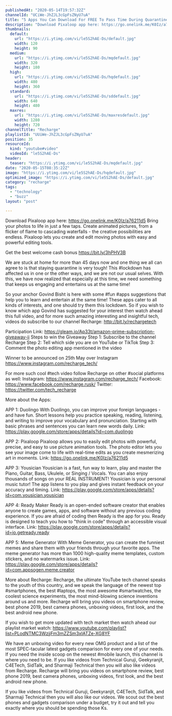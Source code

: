 ```yaml
---
publishedAt: "2020-05-14T19:57:32Z"
channelId: "UCiWe-JhZJL3cGpFsZNyU7uA"
title: "5 Apps You Can Download For FREE To Pass Time During Quarantine"
description: "Download Pixaloop app here: https://go.onelink.me/K0Iz/a76211d5\nBring your photos to life in just a few taps. Create animated pictures, from a flicker of flame to cascading waterfalls - the creative possibilities are endless. Pixaloop lets you create and edit moving photos with easy and powerful editing tools.\n\nGet the best welcome cash bonus https://bit.ly/3hPHV3B\n\nWe are stuck at home for more than 45 days now and one thing we all can agree to is that staying quarantine is very tough! This #lockdown has affected us in one or the other ways, and we are not our usual selves. With this, we have now realized that especially at this time, we need something that keeps us engaging and entertains us at the same time!\n\nSo your anchor Govind Bisht is here with some #fun #apps suggestions that help you to learn and entertain at the same time! These apps cater to all kinds of interests, and one should try them this lockdown. So if you wish to know which app Govind has suggested for your interest then watch ahead this full video, and for more such amazing interesting and insightful tech, videos do subscribe to our channel Recharge: http://bit.ly/rechargetech\n\nParticipation Link: https://gleam.io/Ap33t/amazon-prime-subscription-giveaway-ii\nSteps to win the Giveaway\nStep 1: Subscribe to the channel Recharge\nStep 2: Tell which side you are on YouTube or TikTok \nStep 3: Comment the photo editing app mentioned in the video\n\nWinner to be announced on 25th May over Instagram https://www.instagram.com/recharge_tech/\n\nFor more such cool #tech video follow Recharge on other #social platforms as well: \nInstagram: https://www.instagram.com/recharge_tech/ \nFacebook: https://www.facebook.com/recharge.rusk/ \nTwitter: https://twitter.com/tech_recharge\n\nMore about the Apps:\n\nAPP 1: Duolingo\nWith Duolingo, you can improve your foreign languages - and have fun. Short lessons help you practice speaking, reading, listening, and writing to improve your vocabulary and pronunciation. Starting with basic phrases and sentences you can learn new words daily.\nLink: https://play.google.com/store/apps/details?id=com.duolingo\n\nAPP 2:  Pixaloop\nPixaloop allows you to easily edit photos with powerful, precise, and easy to use picture animation tools. The photo editor lets you see your image come to life with real-time edits as you create mesmerizing art in moments.\nLink: https://go.onelink.me/K0Iz/a76211d5\n\nAPP 3: Yousician\nYousician is a fast, fun way to learn, play and master the Piano, Guitar, Bass, Ukulele, or Singing / Vocals. You can also enjoy thousands of songs on your REAL INSTRUMENT! Yousician is your personal music tutor! The app listens to you play and gives instant feedback on your accuracy and timing.\nLink: https://play.google.com/store/apps/details?id=com.yousician.yousician\n\nAPP 4: Ready Maker\nReady is an open-ended software creator that enables anyone to create games, apps, and software without any previous coding experience. If you are afraid of coding then Ready is the app for you. Ready is designed to teach you how to \"think in code\" through an accessible visual interface.\nLink: https://play.google.com/store/apps/details?id=io.getready.ready\n\nAPP 5: Meme Generator\nWith Meme Generator, you can create the funniest memes and share them with your friends through your favorite apps. The meme generator has more than 1000 high-quality meme templates, custom stickers, and no watermarks issue.\nLink: https://play.google.com/store/apps/details?id=com.appsogen.meme.creator\n\nMore about Recharge: Recharge, the ultimate YouTube tech channel speaks to the youth of this country, and we speak the language of the newest top #smartphones, the best #laptops, the most awesome #smartwatches, the coolest science experiments, the most mind-blowing science inventions around us and more. Recharge will bring you videos on smartphone review, best phone 2019, best camera phones, unboxing videos, first look, and the best android new phone. \n\nIf you wish to get more updated with tech market then watch ahead our playlist market watch: https://www.youtube.com/playlist?list=PLodNTMC3WzjjFm3mZZSm3xIATZe-XG8YF\n\nWe have an unboxing video for every new OMG product and a list of the most SPEC-tacular latest gadgets comparison for every one of your needs. If you need the inside scoop on the newest #mobile launch, this channel is where you need to be. If you like videos from Technical Guruji, Geekyranjit, C4ETech, SidTalk, and Sharmaji Technical then you will also like videos from Recharge. Recharge will bring you videos on smartphone review, best phone 2019, best camera phones, unboxing videos, first look, and the best android new phone.\n\nIf you like videos from Technical Guruji, Geekyranjit, C4ETech, SidTalk, and Sharmaji Technical then you will also like our videos. We scout out the best phones and gadgets comparison under a budget, try it out and tell you exactly where you should be spending those Ks."
thumbnails:
  default:
    url: "https://i.ytimg.com/vi/le5S2hAE-Ds/default.jpg"
    width: 120
    height: 90
  medium:
    url: "https://i.ytimg.com/vi/le5S2hAE-Ds/mqdefault.jpg"
    width: 320
    height: 180
  high:
    url: "https://i.ytimg.com/vi/le5S2hAE-Ds/hqdefault.jpg"
    width: 480
    height: 360
  standard:
    url: "https://i.ytimg.com/vi/le5S2hAE-Ds/sddefault.jpg"
    width: 640
    height: 480
  maxres:
    url: "https://i.ytimg.com/vi/le5S2hAE-Ds/maxresdefault.jpg"
    width: 1280
    height: 720
channelTitle: "Recharge"
playlistId: "UUiWe-JhZJL3cGpFsZNyU7uA"
position: 35
resourceId:
  kind: "youtube#video"
  videoId: "le5S2hAE-Ds"
header:
  teaser: "https://i.ytimg.com/vi/le5S2hAE-Ds/mqdefault.jpg"
date: "2020-05-15T08:35:22Z"
image: "https://i.ytimg.com/vi/le5S2hAE-Ds/hqdefault.jpg"
optimized_image: "https://i.ytimg.com/vi/le5S2hAE-Ds/default.jpg"
category: "recharge"
tags:
  - "technology"
  - "buzz"
layout: "post"

---
```

Download Pixaloop app here: https://go.onelink.me/K0Iz/a76211d5
Bring your photos to life in just a few taps. Create animated pictures, from a flicker of flame to cascading waterfalls - the creative possibilities are endless. Pixaloop lets you create and edit moving photos with easy and powerful editing tools.

Get the best welcome cash bonus https://bit.ly/3hPHV3B

We are stuck at home for more than 45 days now and one thing we all can agree to is that staying quarantine is very tough! This #lockdown has affected us in one or the other ways, and we are not our usual selves. With this, we have now realized that especially at this time, we need something that keeps us engaging and entertains us at the same time!

So your anchor Govind Bisht is here with some #fun #apps suggestions that help you to learn and entertain at the same time! These apps cater to all kinds of interests, and one should try them this lockdown. So if you wish to know which app Govind has suggested for your interest then watch ahead this full video, and for more such amazing interesting and insightful tech, videos do subscribe to our channel Recharge: http://bit.ly/rechargetech

Participation Link: https://gleam.io/Ap33t/amazon-prime-subscription-giveaway-ii
Steps to win the Giveaway
Step 1: Subscribe to the channel Recharge
Step 2: Tell which side you are on YouTube or TikTok 
Step 3: Comment the photo editing app mentioned in the video

Winner to be announced on 25th May over Instagram https://www.instagram.com/recharge_tech/

For more such cool #tech video follow Recharge on other #social platforms as well: 
Instagram: https://www.instagram.com/recharge_tech/ 
Facebook: https://www.facebook.com/recharge.rusk/ 
Twitter: https://twitter.com/tech_recharge

More about the Apps:

APP 1: Duolingo
With Duolingo, you can improve your foreign languages - and have fun. Short lessons help you practice speaking, reading, listening, and writing to improve your vocabulary and pronunciation. Starting with basic phrases and sentences you can learn new words daily.
Link: https://play.google.com/store/apps/details?id=com.duolingo

APP 2:  Pixaloop
Pixaloop allows you to easily edit photos with powerful, precise, and easy to use picture animation tools. The photo editor lets you see your image come to life with real-time edits as you create mesmerizing art in moments.
Link: https://go.onelink.me/K0Iz/a76211d5

APP 3: Yousician
Yousician is a fast, fun way to learn, play and master the Piano, Guitar, Bass, Ukulele, or Singing / Vocals. You can also enjoy thousands of songs on your REAL INSTRUMENT! Yousician is your personal music tutor! The app listens to you play and gives instant feedback on your accuracy and timing.
Link: https://play.google.com/store/apps/details?id=com.yousician.yousician

APP 4: Ready Maker
Ready is an open-ended software creator that enables anyone to create games, apps, and software without any previous coding experience. If you are afraid of coding then Ready is the app for you. Ready is designed to teach you how to "think in code" through an accessible visual interface.
Link: https://play.google.com/store/apps/details?id=io.getready.ready

APP 5: Meme Generator
With Meme Generator, you can create the funniest memes and share them with your friends through your favorite apps. The meme generator has more than 1000 high-quality meme templates, custom stickers, and no watermarks issue.
Link: https://play.google.com/store/apps/details?id=com.appsogen.meme.creator

More about Recharge: Recharge, the ultimate YouTube tech channel speaks to the youth of this country, and we speak the language of the newest top #smartphones, the best #laptops, the most awesome #smartwatches, the coolest science experiments, the most mind-blowing science inventions around us and more. Recharge will bring you videos on smartphone review, best phone 2019, best camera phones, unboxing videos, first look, and the best android new phone. 

If you wish to get more updated with tech market then watch ahead our playlist market watch: https://www.youtube.com/playlist?list=PLodNTMC3WzjjFm3mZZSm3xIATZe-XG8YF

We have an unboxing video for every new OMG product and a list of the most SPEC-tacular latest gadgets comparison for every one of your needs. If you need the inside scoop on the newest #mobile launch, this channel is where you need to be. If you like videos from Technical Guruji, Geekyranjit, C4ETech, SidTalk, and Sharmaji Technical then you will also like videos from Recharge. Recharge will bring you videos on smartphone review, best phone 2019, best camera phones, unboxing videos, first look, and the best android new phone.

If you like videos from Technical Guruji, Geekyranjit, C4ETech, SidTalk, and Sharmaji Technical then you will also like our videos. We scout out the best phones and gadgets comparison under a budget, try it out and tell you exactly where you should be spending those Ks.